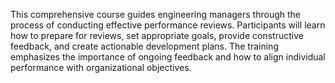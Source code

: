 This comprehensive course guides engineering managers through the process of conducting effective performance reviews. Participants will learn how to prepare for reviews, set appropriate goals, provide constructive feedback, and create actionable development plans. The training emphasizes the importance of ongoing feedback and how to align individual performance with organizational objectives.